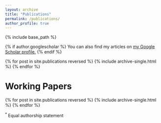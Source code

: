 ```yaml
---
layout: archive
title: "Publications"
permalink: /publications/
author_profile: true
---
```

{% include base_path %}

{% if author.googlescholar %}
  You can also find my articles on <u><a href="{{author.googlescholar}}">my Google Scholar profile</a>.</u>
{% endif %}

{% for post in site.publications reversed %}
  {% include archive-single.html %}
{% endfor %}

Working Papers
======

{% for post in site.publications reversed %}
  {% include archive-single.html %}
{% endfor %}

<sup>*</sup> Equal authorship statement